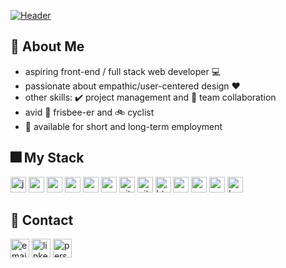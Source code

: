 [![Header](https://res.cloudinary.com/karlkris/image/upload/v1603044536/portfolio/headers/name_header_gmygi6.png)](https://github.com/karlkristopher)
## 👋 About Me

- aspiring front-end / full stack web developer 💻
- passionate about empathic/user-centered design ❤️
- other skills: ✔️ project management and 🙌 team collaboration
- avid 🔵 frisbee-er and 🚲 cyclist
- 🤝 available for short and long-term employment

## 🎆 My Stack
<p>
  <img src="https://img.shields.io/badge/javascript-F7DF1E?style=flat-square&logo=javascript&logoColor=white&labelColor=2C2C30" alt="javascript-badge" height="25"  />  
  <img src="https://img.shields.io/badge/react-61DAFB?style=flat-square&logo=react&logoColor=white&labelColor=2C2C30" alt="react-badge" height="25"  />
  <img src="https://img.shields.io/badge/node.js-339933?style=flat-square&logo=node.js&logoColor=white&labelColor=2C2C30" alt="nodejs-badge" height="25"  />
  <img src="https://img.shields.io/badge/ex-express-000000?style=flat-square&labelColor=2C2C30" alt="express-badge" height="25"  />
  <img src="https://img.shields.io/badge/mongodb-47A248?style=flat-square&logo=mongodb&logoColor=white&labelColor=2C2C30" alt="mongodb-badge" height="25"  />
  <img src="https://img.shields.io/badge/socket.io-010101?style=flat-square&logo=socket.io&logoColor=white&labelColor=2C2C30" alt="socket-io-badge" height="25"  />
  <img src="https://img.shields.io/badge/git-f05032?style=flat-square&logo=git&logoColor=white&labelColor=2C2C30" alt="git-badge" height="25"  />
  <img src="https://img.shields.io/badge/github-181717?style=flat-square&logo=github&logoColor=white&labelColor=2C2C30" alt="github-badge" height="25"  />
  <img src="https://img.shields.io/badge/html5-E34F26?style=flat-square&logo=html5&logoColor=white&labelColor=2C2C30" alt="html5-badge" height="25"  />
  <img src="https://img.shields.io/badge/css3-1572B6?style=flat-square&logo=css3&logoColor=white&labelColor=2C2C30" alt="css3-badge" height="25"  />
  <img src="https://img.shields.io/badge/sass-cc6699?style=flat-square&logo=sass&logoColor=white&labelColor=2C2C30" alt="sass-badge" height="25"  />
  <img src="https://img.shields.io/badge/material.ui-0081cb?style=flat-square&logo=material-ui&logoColor=white&labelColor=2C2C30" alt="material-ui-badge" height="25"  />
  <img src="https://img.shields.io/badge/bootstrap-563d7c?style=flat-square&logo=bootstrap&logoColor=white&labelColor=2C2C30" alt="bootstrap-badge" height="25"  />
</p>


## 💌 Contact
<a href="mailto:karl@secen.ca"><img src="https://img.shields.io/badge/karl@secen.ca-d14836?style=flat-square&logo=gmail&logoColor=white&labelColor=d14836" alt="email-badge" height="30"  /></a>
<a href="https://www.linkedin.com/in/karl-secen/"><img src="https://img.shields.io/badge/linkedin-0077b5?style=flat-square&logo=linkedin&logoColor=white&labelColor=0077b5" alt="linkedin-badge" height="30"  /></a>
<a href="https://secen.ca"><img src="https://img.shields.io/badge/www.secen.ca-4e9ccf?style=flat-square&logo=google-chrome&logoColor=white&labelColor=4e9ccf" alt="personal-website-badge" height="30"  /></a>
